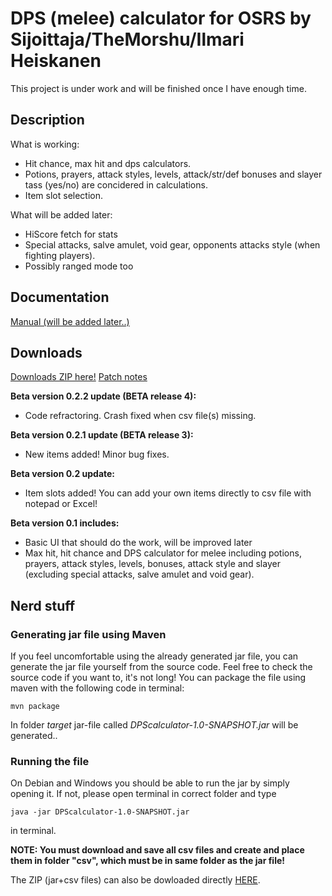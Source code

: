 # DPS (melee) calculator for OSRS by Sijoittaja/TheMorshu/Ilmari Heiskanen

This project is under work and will be finished once I have enough time. 

## Description

What is working:
- Hit chance, max hit and dps calculators. 
- Potions, prayers, attack styles, levels, attack/str/def bonuses and slayer tass (yes/no) are concidered in calculations.
- Item slot selection.

What will be added later:
- HiScore fetch for stats
- Special attacks, salve amulet, void gear, opponents attacks style (when fighting players).
- Possibly ranged mode too


## Documentation

[Manual (will be added later..)](https://github.com/TheMorshu/DPScalculator/tree/master/documentation/manual.md)

## Downloads

[Downloads ZIP here!](https://github.com/TheMorshu/DPScalculator/releases)
[Patch notes](https://github.com/TheMorshu/DPScalculator/tree/master/documentation/patchnotes)

**Beta version 0.2.2 update (BETA release 4):**
- Code refractoring. Crash fixed when csv file(s) missing.

**Beta version 0.2.1 update (BETA release 3):**
- New items added! Minor bug fixes.

**Beta version 0.2 update:**
- Item slots added! You can add your own items directly to csv file with notepad or Excel!

**Beta version 0.1 includes:**
- Basic UI that should do the work, will be improved later
- Max hit, hit chance and DPS calculator for melee including potions, prayers, attack styles, levels, bonuses, attack style and slayer (excluding special attacks, salve amulet and void gear).

## Nerd stuff

### Generating jar file using Maven

If you feel uncomfortable using the already generated jar file, you can generate the jar file yourself from the source code. Feel free to check the source code if you want to, it's not long! You can package the file using maven with the following code in terminal:

```
mvn package
```

In folder _target_ jar-file called _DPScalculator-1.0-SNAPSHOT.jar_ will be generated..


### Running the file

On Debian and Windows you should be able to run the jar by simply opening it. If not, please open terminal in correct folder and type

```
java -jar DPScalculator-1.0-SNAPSHOT.jar
```
in terminal. 

**NOTE: You must download and save all csv files and create and place them in folder "csv", which must be in same folder as the jar file!**

The ZIP (jar+csv files) can also be dowloaded directly [HERE](https://github.com/TheMorshu/DPScalculator/releases).
